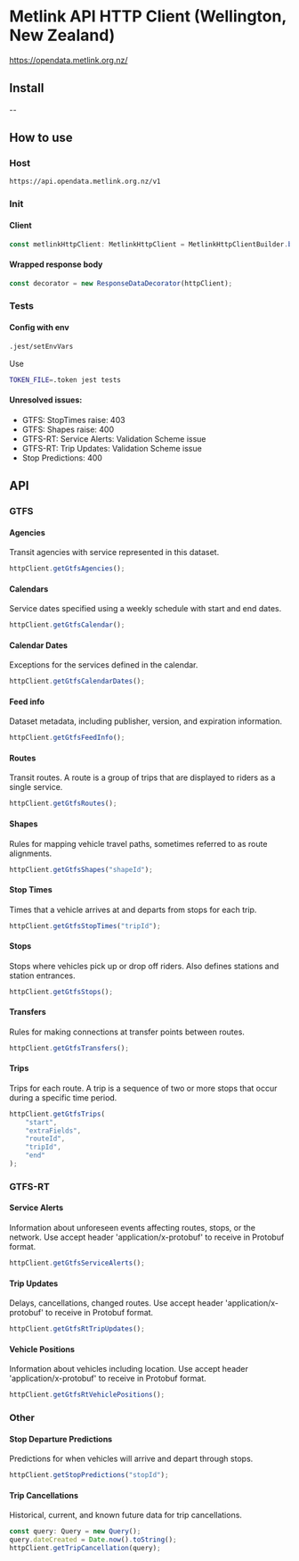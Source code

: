 # Metlink API HTTP Client (Wellington, New Zealand)
https://opendata.metlink.org.nz/

## Install

--

## How to use

### Host
```
https://api.opendata.metlink.org.nz/v1
```
### Init


#### Client
```ts
const metlinkHttpClient: MetlinkHttpClient = MetlinkHttpClientBuilder.buildWithAxios(token);
```

#### Wrapped response body

```ts
const decorator = new ResponseDataDecorator(httpClient);
```

### Tests

#### Config with env

```bash
.jest/setEnvVars
```
Use
```bash
TOKEN_FILE=.token jest tests
```

#### Unresolved issues:
- GTFS: StopTimes raise: 403
- GTFS: Shapes raise: 400
- GTFS-RT: Service Alerts: Validation Scheme issue
- GTFS-RT: Trip Updates: Validation Scheme issue
- Stop Predictions: 400

## API

### GTFS

#### Agencies

Transit agencies with service represented in this dataset.

```ts
httpClient.getGtfsAgencies();
```

#### Calendars

Service dates specified using a weekly schedule with start and end dates.

```ts
httpClient.getGtfsCalendar();
```

#### Calendar Dates

Exceptions for the services defined in the calendar.

```ts
httpClient.getGtfsCalendarDates();
```

#### Feed info

Dataset metadata, including publisher, version, and expiration information.

```ts
httpClient.getGtfsFeedInfo();
```

#### Routes
Transit routes. A route is a group of trips that are displayed to riders as a single service.

```ts
httpClient.getGtfsRoutes();
```

#### Shapes

Rules for mapping vehicle travel paths, sometimes referred to as route alignments.

```ts
httpClient.getGtfsShapes("shapeId");
```

#### Stop Times

Times that a vehicle arrives at and departs from stops for each trip.

```ts
httpClient.getGtfsStopTimes("tripId");
```

#### Stops

Stops where vehicles pick up or drop off riders. Also defines stations and station entrances.

```ts
httpClient.getGtfsStops();
```

#### Transfers

Rules for making connections at transfer points between routes.

```ts
httpClient.getGtfsTransfers();
```

#### Trips

Trips for each route. A trip is a sequence of two or more stops that occur during a specific time period.

```ts
httpClient.getGtfsTrips(
    "start",
    "extraFields",
    "routeId",
    "tripId",
    "end"
);
```

### GTFS-RT 

#### Service Alerts

Information about unforeseen events affecting routes, stops, or the network. Use accept header 'application/x-protobuf'
to receive in Protobuf format.

```ts
httpClient.getGtfsServiceAlerts();
```

#### Trip Updates

Delays, cancellations, changed routes. Use accept header 'application/x-protobuf' to receive in Protobuf format.

```ts
httpClient.getGtfsRtTripUpdates();
```

#### Vehicle Positions

Information about vehicles including location. Use accept header 'application/x-protobuf' to receive in Protobuf format.

```ts
httpClient.getGtfsRtVehiclePositions();
```

### Other

#### Stop Departure Predictions

Predictions for when vehicles will arrive and depart through stops.

```ts
httpClient.getStopPredictions("stopId");
```

#### Trip Cancellations

Historical, current, and known future data for trip cancellations.

```ts
const query: Query = new Query();
query.dateCreated = Date.now().toString();
httpClient.getTripCancellation(query);
```

